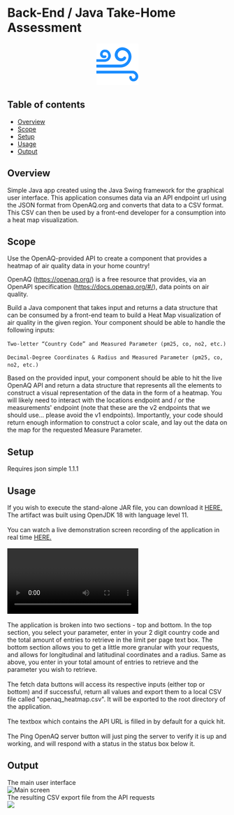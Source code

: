 # Back-End / Java Take-Home Assessment
<div style="text-align: center;"><img src="favicon.png"><br></div>

## Table of contents
* [Overview](#overview) 
* [Scope](#scope)
* [Setup](#setup)
* [Usage](#usage)
* [Output](#output)



## Overview
Simple Java app created using the Java Swing framework for the graphical user interface. This application consumes 
data via an API endpoint url using the JSON format from OpenAQ.org and converts that data to a CSV format. 
This CSV can then be used by a front-end developer for a consumption into a heat map visualization.

## Scope
Use the OpenAQ-provided API to create a component that provides a heatmap of air quality data in your home country!

OpenAQ (https://openaq.org/) is a free resource that provides, via an OpenAPI specification 
(https://docs.openaq.org/#/), data points on air quality. 

Build a Java component that takes input and returns a data structure that can be consumed by a front-end team to build 
a Heat Map visualization of air quality in the given region. Your component should be able to handle the following 
inputs:

```Two-letter “Country Code” and Measured Parameter (pm25, co, no2, etc.)```

```Decimal-Degree Coordinates & Radius and Measured Parameter (pm25, co, no2, etc.)```

Based on the provided input, your component should be able to hit the live OpenAQ API and return a data structure 
that represents all the elements to construct a visual representation of the data in the form of a heatmap. You will 
likely need to interact with the locations endpoint and / or the measurements' endpoint (note that these are the v2 
endpoints that we should use… please avoid the v1 endpoints). Importantly, your code should return enough information 
to construct a color scale, and lay out the data on the map for the requested Measure Parameter. 


## Setup
Requires json simple 1.1.1

## Usage
If you wish to execute the stand-alone JAR file, you can download it [HERE.](https://github.com/CorpHackRyan/oracle-take-home/blob/master/out/artifacts/oracle_take_home_jar/oracle-take-home.jar)
The artifact was built using OpenJDK 18 with language level 11.<br><br>
You can watch a live demonstration screen recording of the application in real time [HERE.](/assets/demonstration.mkv)<br><br>
![](https://github.com/CorpHackRyan/oracle-take-home/blob/master/assets/demonstration.mkv)


The application is broken into two sections - top and bottom. In the top section, you select your parameter, enter in 
your 2 digit country code and the total amount of entries to retrieve in the limit per page text box. 
The bottom section allows you to get a little more granular with your requests, and allows for longitudinal and 
latitudinal coordinates and a radius. Same as  above, you enter in your total amount of entries to retrieve and 
the parameter you wish to retrieve.<br><br>
The fetch data buttons will access its respective inputs (either top or bottom) and if successful, return all values 
and export them to a local CSV file called "openaq_heatmap.csv". It will be exported to the root directory of the 
application.<br><br>
The textbox which contains the API URL is filled in by default for a quick hit.  <br><br>
The Ping OpenAQ server button will just ping the server to  verify it is up and working, and will respond with a status 
in the status box below it. 



## Output
The main user interface<br>
<img src="assets/mainScreen.png" alt="Main screen"><br>
The resulting CSV export file from the API requests<br>
<img src="assets/csv_screen.png"><br>